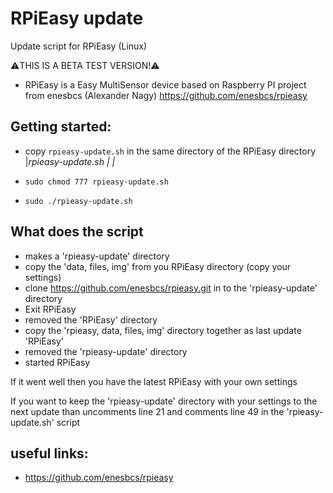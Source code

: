 # RPiEasy update
Update script for RPiEasy (Linux)

:warning:THIS IS A BETA TEST VERSION!:warning:

* RPiEasy is a Easy MultiSensor device based on Raspberry PI project from
  enesbcs (Alexander Nagy) https://github.com/enesbcs/rpieasy

## Getting started: ##
* copy `rpieasy-update.sh` in the same directory of the RPiEasy directory
  <your directory>
     |_rpieasy-update.sh
     |
     |_<RPiEasy directory>

* `sudo chmod 777 rpieasy-update.sh`
* `sudo ./rpieasy-update.sh`


## What does the script ##
* makes a 'rpieasy-update' directory
* copy the 'data, files, img' from you RPiEasy directory (copy your settings)
* clone https://github.com/enesbcs/rpieasy.git in to the 'rpieasy-update' directory
* Exit RPiEasy
* removed the 'RPiEasy' directory
* copy the 'rpieasy, data, files, img' directory together as last update 'RPiEasy'
* removed the 'rpieasy-update' directory
* started RPiEasy

If it went well then you have the latest RPiEasy with your own settings

If you want to keep the 'rpieasy-update' directory with your settings to the next update than
uncomments line 21 and comments line 49 in the 'rpieasy-update.sh' script


## useful links: ##
*  https://github.com/enesbcs/rpieasy

